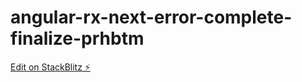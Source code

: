 # angular-rx-next-error-complete-finalize-prhbtm

[Edit on StackBlitz ⚡️](https://stackblitz.com/edit/angular-rx-next-error-complete-finalize-prhbtm)
